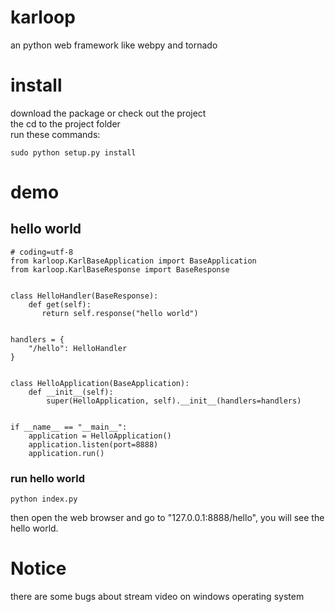 # karloop
an python web framework like webpy and tornado

# install
download the package or check out the project  
the cd to the project folder  
run these commands:  

    sudo python setup.py install  

# demo
## hello world

    # coding=utf-8
    from karloop.KarlBaseApplication import BaseApplication  
    from karloop.KarlBaseResponse import BaseResponse  
  
  
    class HelloHandler(BaseResponse):  
        def get(self):  
           return self.response("hello world")  
          
    
    handlers = {
        "/hello": HelloHandler
    }


    class HelloApplication(BaseApplication):
        def __init__(self):
            super(HelloApplication, self).__init__(handlers=handlers)
            
    
    if __name__ == "__main__":
        application = HelloApplication()
        application.listen(port=8888)
        application.run()
        
### run hello world
    python index.py
then open the web browser and go to "127.0.0.1:8888/hello", you will see the hello world.


# Notice
there are some bugs about stream video on windows operating system